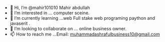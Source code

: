 - 👋 Hi, I’m @mahir101010 Mahir abdullah
- 👀 I’m interested in ... computer sceine.
- 🌱 I’m currently learning ...web Full stake web programing paython and javaserit .
- 💞️ I’m looking to collaborate on ... online business owner.
- 📫 How to reach me ...Email: muhammadashrafulbusiness10@gmail.com

<!---
mahir101010/mahir101010 is a ✨ special ✨ repository because its `README.md` (this file) appears on your GitHub profile.
You can click the Preview link to take a look at your changes.
--->
